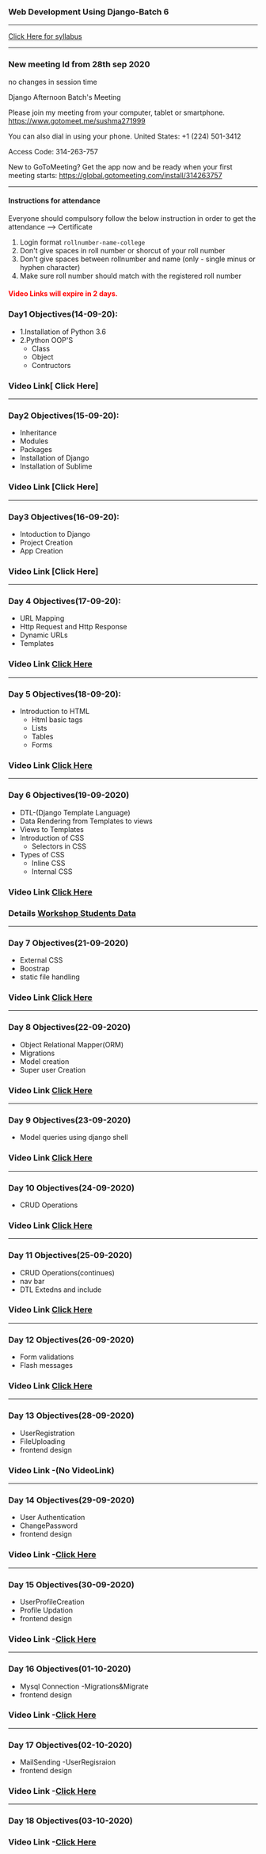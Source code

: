 ### Web Development Using Django-Batch 6
____

[Click Here for syllabus](https://drive.google.com/file/d/1OnBUWHxKIa0ixTU8uKrWTGCE7HB3PbGl/view)

___________
### New meeting Id from 28th sep 2020

no changes in session time

Django Afternoon Batch's Meeting

Please join my meeting from your computer, tablet or smartphone.
https://www.gotomeet.me/sushma271999

You can also dial in using your phone.
United States: +1 (224) 501-3412

Access Code: 314-263-757


New to GoToMeeting? Get the app now and be ready when your first meeting starts: https://global.gotomeeting.com/install/314263757
_______________



#### Instructions for attendance
Everyone should compulsory follow the below instruction in order to get the attendance --> Certificate

1. Login format `rollnumber-name-college`
2. Don't give spaces in roll number or shorcut of your roll number
3. Don't give spaces between rollnumber and name (only - single minus or hyphen character)
4. Make sure roll number should match with the registered roll number


#### <font style='color:red'> Video Links will expire in 2 days.</font>

### Day1 Objectives(14-09-20):

- 1.Installation of Python 3.6
- 2.Python OOP'S
  - Class
  - Object
  - Contructors

### Video Link[ Click Here]
____
### Day2 Objectives(15-09-20):

- Inheritance
- Modules
- Packages
- Installation of Django
- Installation of Sublime

### Video Link [Click Here]
____

### Day3 Objectives(16-09-20):
- Intoduction to Django
- Project Creation
- App Creation

### Video Link [Click Here]
____
### Day 4 Objectives(17-09-20):
- URL Mapping
- Http Request and Http Response
- Dynamic URLs
- Templates
### Video Link [Click Here](https://transcripts.gotomeeting.com/#/s/d9e01d1e8dd702496769e23b795109e8523425865db1bffa30ed81179ccb2526)
____

### Day 5 Objectives(18-09-20):
- Introduction to HTML
  - Html basic tags
  - Lists
  - Tables
  - Forms
### Video Link [Click Here](https://transcripts.gotomeeting.com/#/s/f6a2e96ab7d0b37a7f5e8be45b274c97060988b9a2f1ff22b3e349df54855c4f)

____
### Day 6 Objectives(19-09-2020)

- DTL-(Django Template Language)
- Data Rendering from Templates to views
- Views to Templates
- Introduction of CSS
  - Selectors in CSS
- Types of CSS
  - Inline CSS
  - Internal CSS
### Video Link [Click Here](https://transcripts.gotomeeting.com/#/s/928f65831f5af8613643dd8675b16e455e36da20c5f2182e4a65b0463efca77d)


### Details [Workshop Students Data](https://docs.google.com/spreadsheets/d/149Ha-Y2H3WbVLmic4LqQ4h044MONjFwH/edit#gid=1228418153)

____
### Day 7 Objectives(21-09-2020)

- External CSS
- Boostrap
- static file handling
### Video Link [Click Here](https://transcripts.gotomeeting.com/#/s/0e103e86a0f41264a5186b5d51de1795cffe22e236fb10e063605a4bd7e968ca)




____
### Day 8 Objectives(22-09-2020)

- Object Relational Mapper(ORM)
- Migrations
- Model creation
- Super user Creation
### Video Link [Click Here](https://transcripts.gotomeeting.com/#/s/5da6a56f6b951f400aba049a68a28b74426ac09f9d4b5bda121cc7bc4dc77cfa)

____
### Day 9 Objectives(23-09-2020)

- Model queries using django shell

### Video Link [Click Here](https://transcripts.gotomeeting.com/#/s/5e493935d65ae69f1251a2432e7c92bef1ddeb0afd296038ff19cd412e6bdd92)

____
### Day 10 Objectives(24-09-2020)

- CRUD Operations

### Video Link [Click Here](https://transcripts.gotomeeting.com/#/s/c39a558a8c47e511167eef0eb4043de0479142adda9755c3a2793b634d82c50e)

______
### Day 11 Objectives(25-09-2020)

- CRUD Operations(continues)
- nav bar 
- DTL Extedns and include

### Video Link [Click Here](https://transcripts.gotomeeting.com/#/s/27ce49c5ece678d2058533c01fd298233213d664e100b7dc7422b2d7b334d267)

_________
### Day 12 Objectives(26-09-2020)

- Form validations
- Flash messages

### Video Link [Click Here](https://transcripts.gotomeeting.com/#/s/04fdf2e15bdebad60f98f62fb2cc3e295ca0244cd230fd865eaa430f63162dfc)
_________
### Day 13 Objectives(28-09-2020)

- UserRegistration
- FileUploading
- frontend design

### Video Link -(No VideoLink)

__________
### Day 14 Objectives(29-09-2020)

- User Authentication
- ChangePassword
- frontend design

### Video Link -[Click Here](https://transcripts.gotomeeting.com/#/s/c382126d8c60f7b17145d2d75f59dde6b1324c1427b53abd24dcaf7dfa0a433f)
___________

### Day 15 Objectives(30-09-2020)

- UserProfileCreation
- Profile Updation
- frontend design

### Video Link -[Click Here](https://transcripts.gotomeeting.com/#/s/a151aed2b49e271f8010b865559cd506a09da6929def34516fe35bf058b5c480)
___________

### Day 16 Objectives(01-10-2020)

- Mysql Connection
-Migrations&Migrate
- frontend design

### Video Link -[Click Here](https://transcripts.gotomeeting.com/#/s/8d226b62985709a31546038b898de711257d0b77728f8af96fc5b89883e38fe7)
___________

### Day 17 Objectives(02-10-2020)

- MailSending
-UserRegisraion
- frontend design

### Video Link -[Click Here](https://transcripts.gotomeeting.com/#/s/683b7cd19514760dc75d577e27b38d460d126d7934333fdab2eb238d8c2ab637)
___________


### Day 18 Objectives(03-10-2020)

### Video Link -[Click Here](https://transcripts.gotomeeting.com/#/s/fddc98d8bf15dd7c44e6d86a7f899fd3f149b6d6b92ffbea57082470f3207292)
